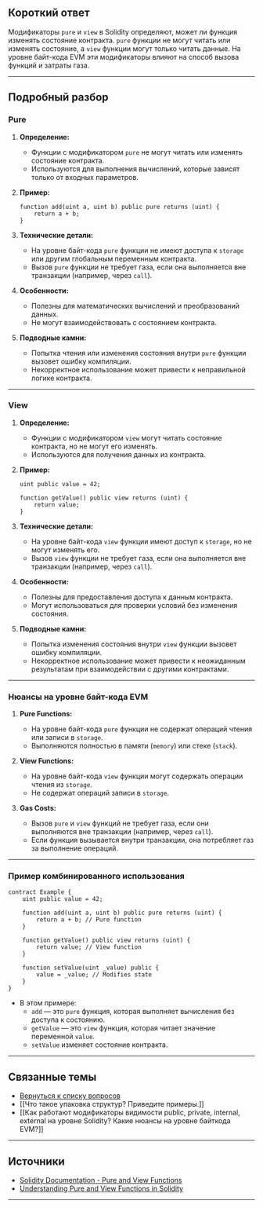 
## Короткий ответ

Модификаторы `pure` и `view` в Solidity определяют, может ли функция изменять состояние контракта. `pure` функции не могут читать или изменять состояние, а `view` функции могут только читать данные. На уровне байт-кода EVM эти модификаторы влияют на способ вызова функций и затраты газа.

---

## Подробный разбор

### **Pure**
1. **Определение:**
   - Функции с модификатором `pure` не могут читать или изменять состояние контракта.
   - Используются для выполнения вычислений, которые зависят только от входных параметров.

2. **Пример:**
   ```solidity
   function add(uint a, uint b) public pure returns (uint) {
       return a + b;
   }
   ```

3. **Технические детали:**
   - На уровне байт-кода `pure` функции не имеют доступа к `storage` или другим глобальным переменным контракта.
   - Вызов `pure` функции не требует газа, если она выполняется вне транзакции (например, через `call`).

4. **Особенности:**
   - Полезны для математических вычислений и преобразований данных.
   - Не могут взаимодействовать с состоянием контракта.

5. **Подводные камни:**
   - Попытка чтения или изменения состояния внутри `pure` функции вызовет ошибку компиляции.
   - Некорректное использование может привести к неправильной логике контракта.

---

### **View**
1. **Определение:**
   - Функции с модификатором `view` могут читать состояние контракта, но не могут его изменять.
   - Используются для получения данных из контракта.

2. **Пример:**
   ```solidity
   uint public value = 42;

   function getValue() public view returns (uint) {
       return value;
   }
   ```

3. **Технические детали:**
   - На уровне байт-кода `view` функции имеют доступ к `storage`, но не могут изменять его.
   - Вызов `view` функции не требует газа, если она выполняется вне транзакции (например, через `call`).

4. **Особенности:**
   - Полезны для предоставления доступа к данным контракта.
   - Могут использоваться для проверки условий без изменения состояния.

5. **Подводные камни:**
   - Попытка изменения состояния внутри `view` функции вызовет ошибку компиляции.
   - Некорректное использование может привести к неожиданным результатам при взаимодействии с другими контрактами.

---

### **Нюансы на уровне байт-кода EVM**
1. **Pure Functions:**
   - На уровне байт-кода `pure` функции не содержат операций чтения или записи в `storage`.
   - Выполняются полностью в памяти (`memory`) или стеке (`stack`).

2. **View Functions:**
   - На уровне байт-кода `view` функции могут содержать операции чтения из `storage`.
   - Не содержат операций записи в `storage`.

3. **Gas Costs:**
   - Вызов `pure` и `view` функций не требует газа, если они выполняются вне транзакции (например, через `call`).
   - Если функция вызывается внутри транзакции, она потребляет газ за выполнение операций.

---

### **Пример комбинированного использования**
```solidity
contract Example {
    uint public value = 42;

    function add(uint a, uint b) public pure returns (uint) {
        return a + b; // Pure function
    }

    function getValue() public view returns (uint) {
        return value; // View function
    }

    function setValue(uint _value) public {
        value = _value; // Modifies state
    }
}
```

- В этом примере:
  - `add` — это `pure` функция, которая выполняет вычисления без доступа к состоянию.
  - `getValue` — это `view` функция, которая читает значение переменной `value`.
  - `setValue` изменяет состояние контракта.

---

## Связанные темы
- [Вернуться к списку вопросов](5.%20Список%20вопросов.md)
- [[Что такое упаковка структур? Приведите примеры.]]
- [[Как работают модификаторы видимости public, private, internal, external на уровне Solidity? Какие нюансы на уровне байткода EVM?]]

---

## Источники
- [Solidity Documentation - Pure and View Functions](https://docs.soliditylang.org/en/latest/contracts.html#pure-functions)
- [Understanding Pure and View Functions in Solidity](https://ethereum.stackexchange.com/questions/91874/what-is-the-difference-between-pure-and-view-functions-in-solidity)
---
